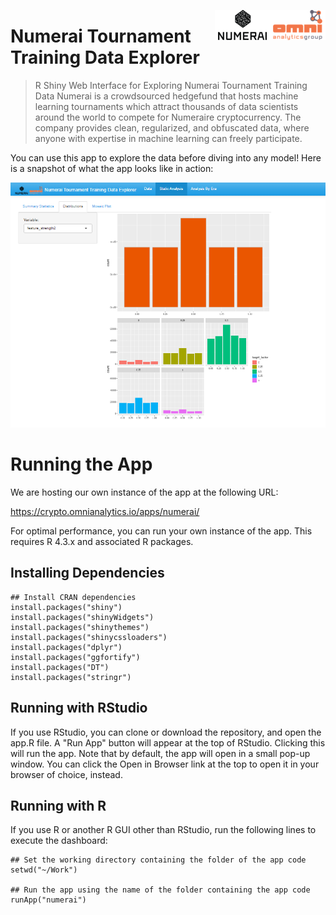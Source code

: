 <a href="https://omnianalytics.io" target="_blank"><img src="images/omni_numerai.png" align="right"/></a>

# Numerai Tournament Training Data Explorer
> R Shiny Web Interface for Exploring Numerai Tournament Training Data
Numerai is a crowdsourced hedgefund that hosts machine learning tournaments which attract thousands of data scientists around the world to compete for 
Numeraire cryptocurrency. The company provides clean, regularized, and obfuscated data, where anyone with expertise in machine learning can freely participate.

You can use this app to explore the data before diving into any model! Here is a snapshot of what the app looks like in action:

<a href="https://crypto.omnianalytics.io/apps/numerai/" target="_blank"><img src="images/numerexplorer_screenshot.png"/></a>

# Running the App

We are hosting our own instance of the app at the following URL:

https://crypto.omnianalytics.io/apps/numerai/
    
For optimal performance, you can run your own instance of the app. This requires R 4.3.x and associated R packages.

## Installing Dependencies

    ## Install CRAN dependencies
    install.packages("shiny")
    install.packages("shinyWidgets")
    install.packages("shinythemes")
    install.packages("shinycssloaders")
    install.packages("dplyr")
    install.packages("ggfortify")
    install.packages("DT")
    install.packages("stringr")
    
## Running with RStudio
    
If you use RStudio, you can clone or download the repository, and open the app.R file. A "Run App" button will appear at the top of RStudio. Clicking this will run the app. Note that by default, the app will open in a small pop-up window. You can click the Open in Browser link at the top to open it in your browser of choice, instead.

## Running with R

If you use R or another R GUI other than RStudio, run the following lines to execute the dashboard:

    ## Set the working directory containing the folder of the app code
    setwd("~/Work")
    
    ## Run the app using the name of the folder containing the app code 
    runApp("numerai")
    

    
